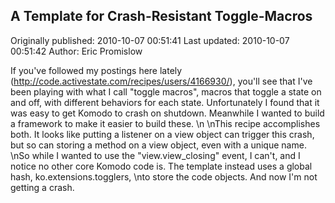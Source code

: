 ## A Template for Crash-Resistant Toggle-Macros

Originally published: 2010-10-07 00:51:41
Last updated: 2010-10-07 00:51:42
Author: Eric Promislow

If you've followed my postings here lately (http://code.activestate.com/recipes/users/4166930/), you'll see that I've been playing with what I call "toggle macros", macros that toggle a state on and off, with different behaviors for each state.  Unfortunately I found that it was easy to get Komodo to crash on shutdown.  Meanwhile I wanted to build a framework to make it easier to build these.\n\nThis recipe accomplishes both. It looks like putting a listener on a view object can trigger this crash, but so can storing a method on a view object, even with a unique name.\nSo while I wanted to use the "view.view_closing" event, I can't, and I notice no other core Komodo code is. The template instead uses a global hash, ko.extensions.togglers,\nto store the code objects. And now I'm not getting a crash.